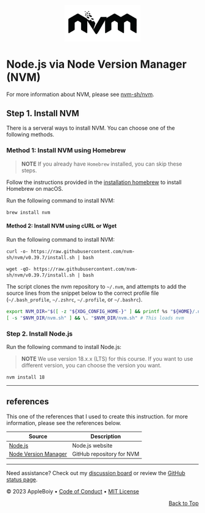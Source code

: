<div style="text-align: center;">
    <img src="/img/nodejs/nvm-logo-black.png" alt="NVM Logo" width="200">
</div>

# Node.js via Node Version Manager (NVM)

For more information about NVM, please see [nvm-sh/nvm](https://github.com/nvm-sh/nvm#installing-and-updating).

## Step 1. Install NVM

There is a serveral ways to install NVM. You can choose one of the following methods.

### Method 1: Install NVM using Homebrew

> **NOTE**
> If you already have `Homebrew` installed, you can skip these steps.

Follow the instructions provided in the [installation homebrew](homebrew.md#install_homebrew) to install Homebrew on macOS.

Run the following command to install NVM:

```shell
brew install nvm
```

#### Method 2: Install NVM using cURL or Wget

Run the following command to install NVM:

```shell
curl -o- https://raw.githubusercontent.com/nvm-sh/nvm/v0.39.7/install.sh | bash
```

```shell
wget -qO- https://raw.githubusercontent.com/nvm-sh/nvm/v0.39.7/install.sh | bash
```

The script clones the nvm repository to `~/.nvm`, and attempts to add the source lines from the snippet below to the correct profile file (`~/.bash_profile`, `~/.zshrc`, `~/.profile`, or `~/.bashrc`).

```sh
export NVM_DIR="$([ -z "${XDG_CONFIG_HOME-}" ] && printf %s "${HOME}/.nvm" || printf %s "${XDG_CONFIG_HOME}/nvm")"
[ -s "$NVM_DIR/nvm.sh" ] && \. "$NVM_DIR/nvm.sh" # This loads nvm
```

### Step 2. Install Node.js

Run the following command to install Node.js:

> **NOTE**
> We use version 18.x.x (LTS) for this course. If you want to use different version, you can choose the version you want.

```shell
nvm install 18
```

---

## references

This one of the references that I used to create this instruction. for more information, please see the references below.

| Source | Description |
| --- | --- |
| [Node.js](https://nodejs.org/en/) | Node.js website |
| [Node Version Manager](https://github.com/nvm-sh/nvm) | GitHub repository for NVM |

---

Need assistance? Check out my [discussion board](https://github.com/AppleBoiy/cs-wiki101/discussions) or review the [GitHub status page](https://www.githubstatus.com).

&copy; 2023 AppleBoiy &bull; [Code of Conduct](https://www.contributor-covenant.org/version/2/1/code_of_conduct/code_of_conduct.md) &bull; [MIT License](LICENSE)

<p align="right"><a href="#top" style=" bottom: 20px; right: 20px;">Back to Top</a></p>
